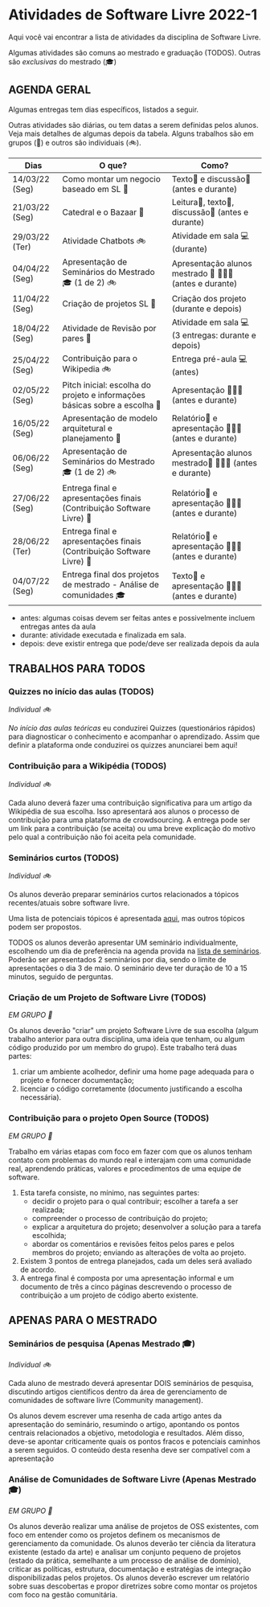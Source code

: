 # Atividades de Software Livre 2022-1

Aqui você vai encontrar a lista de atividades da disciplina de Software Livre.

Algumas atividades são comuns ao mestrado e graduação (TODOS). Outras são _exclusivas_ do mestrado (🎓)
## AGENDA GERAL

Algumas entregas tem dias específicos, listados a seguir.

Outras atividades são diárias, ou tem datas a serem definidas pelos alunos. Veja mais detalhes de algumas depois da tabela.
 Alguns trabalhos são em grupos (🚌) e outros são individuais (🚲).

Dias            | O que?                                                                            | Como?
----------------|-----------------------------------------------------------------------------------|--------------------
 14/03/22 (Seg) | Como montar um negocio baseado em SL 🚌                                           | Texto📝 e discussão💬 (antes e durante)
 21/03/22 (Seg) | Catedral e o Bazaar 🚌                                                            | Leitura📖, texto📝, discussão💬 (antes e durante)
 29/03/22 (Ter) | Atividade Chatbots 🚲                                                              | Atividade em sala 💻 (durante)
 04/04/22 (Seg) | Apresentação de Seminários do Mestrado 🎓 (1 de 2) 🚲                             | Apresentação alunos mestrado 📝 👨🏽‍🏫 (antes e durante)
 11/04/22 (Seg) | Criação de projetos SL 🚌                                                            | Criação dos projeto (durante e depois)
 18/04/22 (Seg) | Atividade de Revisão por pares 🚌                                                   | Atividade em sala 💻 (3 entregas: durante e depois)
 25/04/22 (Seg) | Contribuição para o Wikipedia 🚲                                                  | Entrega pré-aula 💻 (antes)
 02/05/22 (Seg) | Pitch inicial: escolha do projeto e informações básicas sobre a escolha 🚌          | Apresentação 👨🏽‍🏫 (antes e durante)
 16/05/22 (Seg) | Apresentação de modelo arquitetural e planejamento 🚌                               | Relatório📝 e apresentação 👨🏽‍🏫  (antes e durante)
 06/06/22 (Seg) | Apresentação de Seminários do Mestrado 🎓 (1 de 2) 🚲                              | Apresentação alunos mestrado📝 👨🏽‍🏫  (antes e durante)
 27/06/22 (Seg) | Entrega final e apresentações finais (Contribuição Software Livre) 🚌                | Relatório📝 e apresentação 👨🏽‍🏫 (antes e durante)
 28/06/22 (Ter) | Entrega final e apresentações finais (Contribuição Software Livre) 🚌                | Relatório📝 e apresentação 👨🏽‍🏫 (antes e durante)
 04/07/22 (Seg) | Entrega final dos projetos de mestrado - Análise de comunidades 🎓             | Texto📝 e apresentação 👨🏽‍🏫  (antes e durante)


* antes: algumas coisas devem ser feitas antes e possivelmente incluem entregas antes da aula
* durante: atividade executada e finalizada em sala.
* depois: deve existir entrega que pode/deve ser realizada depois da aula

## TRABALHOS PARA TODOS

### Quizzes no início das aulas (TODOS) 
_Individual 🚲_ 

_No início das aulas teóricas_ eu conduzirei Quizzes (questionários rápidos) para diagnosticar o conhecimento e acompanhar o aprendizado.
Assim que definir a plataforma onde conduzirei os quizzes anunciarei bem aqui!


### Contribuição para a Wikipédia (TODOS)
_Individual 🚲_ 

Cada aluno deverá fazer uma contribuição significativa para um artigo da Wikipédia de sua escolha. Isso apresentará aos alunos o processo de contribuição para uma plataforma de crowdsourcing. A entrega pode ser um link para a contribuição (se aceita) ou uma breve explicação do motivo pelo qual a contribuição não foi aceita pela comunidade.

### Seminários curtos (TODOS)
_Individual 🚲_ 

Os alunos deverão preparar seminários curtos relacionados a tópicos recentes/atuais sobre software livre. 

Uma lista de potenciais tópicos é apresentada [aqui](seminarios.md), mas outros tópicos podem ser propostos.

TODOS os alunos deverão apresentar UM seminário individualmente, escolhendo um dia de preferência na agenda provida na [lista de seminários](seminarios.md). Poderão ser apresentados 2 seminários por dia, sendo o limite de apresentações o dia 3 de maio.
O seminário deve ter duração de 10 a 15 minutos, seguido de perguntas. 

### Criação de um Projeto de Software Livre (TODOS)
_EM GRUPO 🚌_	

Os alunos deverão "criar" um projeto Software Livre de sua escolha (algum trabalho anterior para outra disciplina, uma ideia que tenham, ou algum código produzido por um membro do grupo). Este trabalho terá duas partes:
1. criar um ambiente acolhedor, definir uma home page adequada para o projeto e fornecer documentação;
1. licenciar o código corretamente (documento justificando a escolha necessária).

### Contribuição para o projeto Open Source (TODOS) 
_EM GRUPO 🚌_	

Trabalho em várias etapas com foco em fazer com que os alunos tenham contato com problemas do mundo real e interajam com uma comunidade real, aprendendo práticas, valores e procedimentos de uma equipe de software. 
1. Esta tarefa consiste, no mínimo, nas seguintes partes: 
     - decidir o projeto para o qual contribuir; escolher a tarefa a ser realizada; 
     - compreender o processo de contribuição do projeto; 
     - explicar a arquitetura do projeto; desenvolver a solução para a tarefa escolhida; 
     - abordar os comentários e revisões feitos pelos pares e pelos membros do projeto; enviando as alterações de volta ao projeto.
1. Existem 3 pontos de entrega planejados, cada um deles será avaliado de acordo.
1. A entrega final é composta por uma apresentação informal e um documento de três a cinco páginas descrevendo o processo de contribuição a um projeto de código aberto existente.

## APENAS PARA O MESTRADO

### Seminários de pesquisa (Apenas Mestrado 🎓)
_Individual 🚲_ 

Cada aluno de mestrado deverá apresentar DOIS seminários de pesquisa, discutindo artigos científicos dentro da área de gerenciamento de comunidades de software livre (Community management).

Os alunos devem escrever uma resenha de cada artigo antes da apresentação do seminário, resumindo o artigo, apontando os pontos centrais relacionados a objetivo, metodologia e resultados. Além disso, deve-se apontar criticamente quais os pontos fracos e potenciais caminhos a serem seguidos. O conteúdo desta resenha deve ser compatível com a apresentação

### Análise de Comunidades de Software Livre (Apenas Mestrado 🎓)
_EM GRUPO 🚌_	

Os alunos deverão realizar uma análise de projetos de OSS existentes, com foco em entender como os projetos definem os mecanismos de gerenciamento da comunidade. Os alunos deverão ter ciência da literatura existente (estado da arte) e analisar um conjunto pequeno de projetos (estado da prática, semelhante a um processo de análise de domínio), criticar as políticas, estrutura, documentação e estratégias de integração disponibilizadas pelos projetos. Os alunos deverão escrever um relatório sobre suas descobertas e propor diretrizes sobre como montar os projetos com foco na gestão comunitária.

